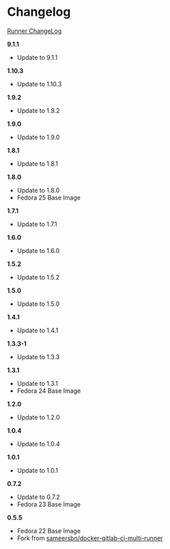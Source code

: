# Changelog

[Runner ChangeLog](https://gitlab.com/gitlab-org/gitlab-ci-multi-runner/blob/master/CHANGELOG.md)

**9.1.1**
  - Update to 9.1.1

**1.10.3**
  - Update to 1.10.3

**1.9.2**
  - Update to 1.9.2

**1.9.0**
  - Update to 1.9.0

**1.8.1**
  - Update to 1.8.1

**1.8.0**
  - Update to 1.8.0
  - Fedora 25 Base Image

**1.7.1**
  - Update to 1.7.1

**1.6.0**
  - Update to 1.6.0

**1.5.2**
  - Update to 1.5.2

**1.5.0**
 - Update to 1.5.0

**1.4.1**
 - Update to 1.4.1

**1.3.3-1**
 - Update to 1.3.3

**1.3.1**
 - Update to 1.3.1
 - Fedora 24 Base Image

**1.2.0**
 - Update to 1.2.0

**1.0.4**
 - Update to 1.0.4

**1.0.1**
 - Update to 1.0.1

**0.7.2**
 - Update to 0.7.2
 - Fedora 23 Base Image

**0.5.5**
 - Fedora 22 Base Image
 - Fork from [sameersbn/docker-gitlab-ci-multi-runner](https://github.com/sameersbn/docker-gitlab-ci-multi-runner)
